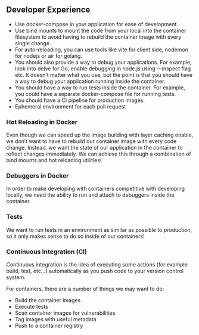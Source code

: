 ## Developer Experience

- Use docker-compose in your application for ease of development.
- Use bind mounts to mount the code from your local into the container filesystem to avoid having to rebuild the container image with every single change.
- For auto-reloading, you can use tools like vite for client side, nodemon for nodejs or air for golang.
- You should also provide a way to debug your applications. For example, look into delve for Go, enable debugging in node.js using —inspect flag etc. It doesn’t matter what you use, but the point is that you should have a way to debug your application running inside the container.
- You should have a way to run tests inside the container. For example, you could have a separate docker-compose file for running tests.
- You should have a CI pipeline for production images.
- Ephemeral environment for each pull request

### Hot Reloading in Docker
Even though we can speed up the image building with layer caching enable, we don’t want to have to rebuild our container image with every code change. Instead, we want the state of our application in the container to reflect changes immediately. We can achieve this through a combination of bind mounts and hot reloading utilities!

### Debuggers in Docker
In order to make developing with containers competitive with developing locally, we need the ability to run and attach to debuggers inside the container.

### Tests
We want to run tests in an environment as similar as possible to production, so it only makes sense to do so inside of our containers!

### Continuous Integration (CI)
Continuous integration is the idea of executing some actions (for example build, test, etc…) automatically as you push code to your version control system.

For containers, there are a number of things we may want to do:

- Build the container images
- Execute tests
- Scan container images for vulnerabilities
- Tag images with useful metadata
- Push to a container registry

